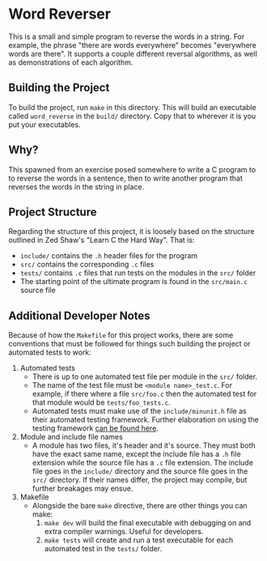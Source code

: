 Word Reverser
=============

This is a small and simple program to reverse the words in a string. For example, the phrase "there are words everywhere" becomes "everywhere words are there". It supports a couple different reversal algorithms, as well as demonstrations of each algorithm.


Building the Project
--------------------

To build the project, run `make` in this directory. This will build an executable called `word_reverse` in the `build/` directory. Copy that to wherever it is you put your executables.


Why?
----

This spawned from an exercise posed somewhere to write a C program to to reverse the words in a sentence, then to write another program that reverses the words in the string in place.


Project Structure
-----------------

Regarding the structure of this project, it is loosely based on the structure outlined in Zed Shaw's "Learn C the Hard Way". That is:

- `include/` contains the `.h` header files for the program
- `src/` contains the corresponding `.c` files
- `tests/` contains `.c` files that run tests on the modules in the `src/` folder
- The starting point of the ultimate program is found in the `src/main.c` source file


Additional Developer Notes
--------------------------

Because of how the `Makefile` for this project works, there are some conventions that must be followed for things such building the project or automated tests to work:

1. Automated tests
	- There is up to one automated test file per module in the `src/` folder.
	- The name of the test file must be `<module name>_test.c`. For example, if there where a file `src/foo.c` then the automated test for that module would be `tests/foo_tests.c`.
	- Automated tests must make use of the `include/minunit.h` file as their automated testing framework. Further elaboration on using the testing framework [can be found here](http://c.learncodethehardway.org/book/ex30.html).
2. Module and include file names
	- A module has two files, it's header and it's source. They must both have the exact same name, except the include file has a `.h` file extension while the source file has a `.c` file extension. The include file goes in the `include/` directory and the source file goes in the `src/` directory. If their names differ, the project may compile, but further breakages may ensue.
3. Makefile
	- Alongside the bare `make` directive, there are other things you can make:
		1. `make dev` will build the final executable with debugging on and extra compiler warnings. Useful for developers.
		2. `make tests` will create and run a test executable for each automated test in the `tests/` folder.